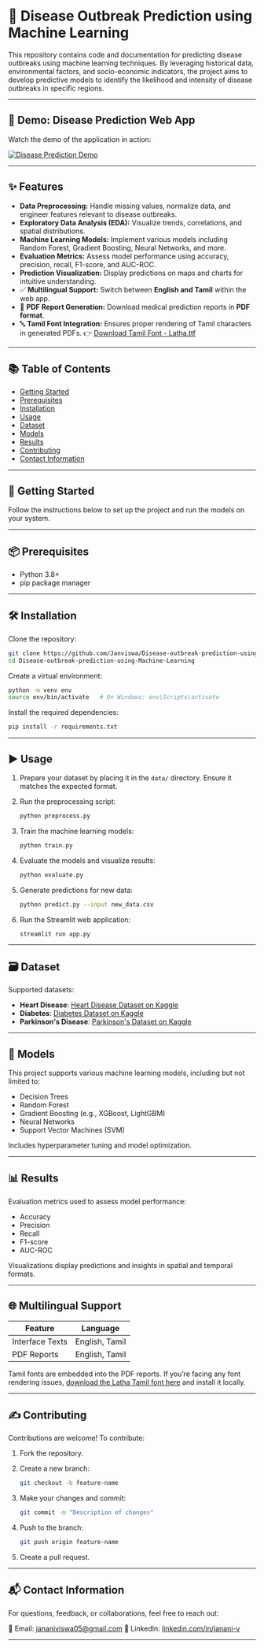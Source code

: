 # 🏪 Disease Outbreak Prediction using Machine Learning

This repository contains code and documentation for predicting disease outbreaks using machine learning techniques. By leveraging historical data, environmental factors, and socio-economic indicators, the project aims to develop predictive models to identify the likelihood and intensity of disease outbreaks in specific regions.

---

## 🎥 Demo: Disease Prediction Web App

Watch the demo of the application in action:

[![Disease Prediction Demo](https://youtu.be/Q9zsqP_l_GM)](https://youtu.be/Q9zsqP_l_GM)

---

## ✨ Features

* **Data Preprocessing:** Handle missing values, normalize data, and engineer features relevant to disease outbreaks.
* **Exploratory Data Analysis (EDA):** Visualize trends, correlations, and spatial distributions.
* **Machine Learning Models:** Implement various models including Random Forest, Gradient Boosting, Neural Networks, and more.
* **Evaluation Metrics:** Assess model performance using accuracy, precision, recall, F1-score, and AUC-ROC.
* **Prediction Visualization:** Display predictions on maps and charts for intuitive understanding.
* ✅ **Multilingual Support:** Switch between **English and Tamil** within the web app.
* 🧾 **PDF Report Generation:** Download medical prediction reports in **PDF format**.
* 🔤 **Tamil Font Integration:** Ensures proper rendering of Tamil characters in generated PDFs.
  👉 [Download Tamil Font - Latha.ttf](https://www.cdnfonts.com/latha.font)

---

## 📚 Table of Contents

* [Getting Started](#getting-started)
* [Prerequisites](#prerequisites)
* [Installation](#installation)
* [Usage](#usage)
* [Dataset](#dataset)
* [Models](#models)
* [Results](#results)
* [Contributing](#contributing)
* [Contact Information](#contact-information)

---

## 🚀 Getting Started

Follow the instructions below to set up the project and run the models on your system.

---

## 📦 Prerequisites

* Python 3.8+
* pip package manager

---

## 🛠️ Installation

Clone the repository:

```bash
git clone https://github.com/Janviswa/Disease-outbreak-prediction-using-Machine-Learning.git
cd Disease-outbreak-prediction-using-Machine-Learning
```

Create a virtual environment:

```bash
python -m venv env
source env/bin/activate   # On Windows: env\Scripts\activate
```

Install the required dependencies:

```bash
pip install -r requirements.txt
```

---

## ▶️ Usage

1. Prepare your dataset by placing it in the `data/` directory. Ensure it matches the expected format.

2. Run the preprocessing script:

   ```bash
   python preprocess.py
   ```

3. Train the machine learning models:

   ```bash
   python train.py
   ```

4. Evaluate the models and visualize results:

   ```bash
   python evaluate.py
   ```

5. Generate predictions for new data:

   ```bash
   python predict.py --input new_data.csv
   ```

6. Run the Streamlit web application:

   ```bash
   streamlit run app.py
   ```

---

## 🗃 Dataset

Supported datasets:

* **Heart Disease**: [Heart Disease Dataset on Kaggle](https://www.kaggle.com/ronitf/heart-disease-uci)
* **Diabetes**: [Diabetes Dataset on Kaggle](https://www.kaggle.com/datasets/mathchi/diabetes-data-set)
* **Parkinson's Disease**: [Parkinson's Dataset on Kaggle](https://www.kaggle.com/datasets/nidaguler/parkinsons-data)

---

## 🧠 Models

This project supports various machine learning models, including but not limited to:

* Decision Trees
* Random Forest
* Gradient Boosting (e.g., XGBoost, LightGBM)
* Neural Networks
* Support Vector Machines (SVM)

Includes hyperparameter tuning and model optimization.

---

## 📊 Results

Evaluation metrics used to assess model performance:

* Accuracy
* Precision
* Recall
* F1-score
* AUC-ROC

Visualizations display predictions and insights in spatial and temporal formats.

---

## 🌐 Multilingual Support

| Feature         | Language       |
| --------------- | -------------- |
| Interface Texts | English, Tamil |
| PDF Reports     | English, Tamil |

Tamil fonts are embedded into the PDF reports. If you’re facing any font rendering issues, [download the Latha Tamil font here](https://www.cdnfonts.com/latha.font) and install it locally.

---

## ✍️ Contributing

Contributions are welcome! To contribute:

1. Fork the repository.

2. Create a new branch:

   ```bash
   git checkout -b feature-name
   ```

3. Make your changes and commit:

   ```bash
   git commit -m "Description of changes"
   ```

4. Push to the branch:

   ```bash
   git push origin feature-name
   ```

5. Create a pull request.

---

## 📬 Contact Information

For questions, feedback, or collaborations, feel free to reach out:

📧 Email: [jananiviswa05@gmail.com](mailto:jananiviswa05@gmail.com)
🔗 LinkedIn: [linkedin.com/in/janani-v](https://www.linkedin.com/in/jananiv05)

---
